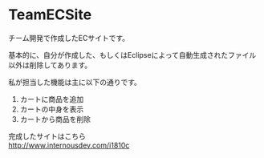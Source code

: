 # TeamECSite

チーム開発で作成したECサイトです。

基本的に、自分が作成した、もしくはEclipseによって自動生成されたファイル以外は削除してあります。

私が担当した機能は主に以下の通りです。

1. カートに商品を追加
2. カートの中身を表示
3. カートから商品を削除

完成したサイトはこちら<br>
http://www.internousdev.com/i1810c
